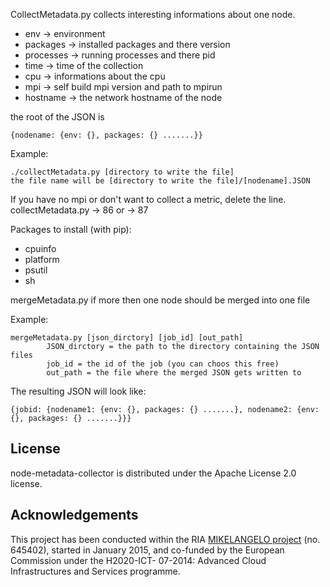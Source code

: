 CollectMetadata.py collects interesting informations about one node.

- env -> environment
- packages -> installed packages and there version
- processes -> running processes and there pid
- time -> time of the collection
- cpu -> informations about the cpu
- mpi -> self build mpi version and path to mpirun
- hostname -> the network hostname of the node

the root of the JSON is
```
{nodename: {env: {}, packages: {} .......}}
```
Example:
```
./collectMetadata.py [directory to write the file]  
the file name will be [directory to write the file]/[nodename].JSON
```

If you have no mpi or don't want to collect a metric, delete the line.  
collectMetadata.py -> 86 or -> 87

Packages to install (with pip):
- cpuinfo
- platform
- psutil
- sh

mergeMetadata.py if more then one node should be merged into one file

Example:
```
mergeMetadata.py [json_dirctory] [job_id] [out_path]
        JSON_dirctory = the path to the directory containing the JSON files
        job_id = the id of the job (you can choos this free)
        out_path = the file where the merged JSON gets written to
```
The resulting JSON will look like:
```
{jobid: {nodename1: {env: {}, packages: {} .......}, nodename2: {env: {}, packages: {} .......}}}
```

## License

node-metadata-collector is distributed under the Apache License 2.0 license.

## Acknowledgements

This project  has been conducted within the RIA [MIKELANGELO
project](https://www.mikelangelo-project.eu) (no.  645402), started in January
2015, and co-funded by the European Commission under the H2020-ICT- 07-2014:
Advanced Cloud Infrastructures and Services programme.
